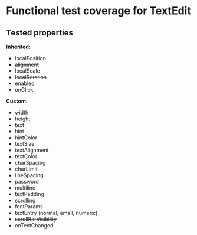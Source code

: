# Functional test coverage for TextEdit
## Tested properties

**Inherited:**
- localPosition
- ~~alignment~~
- ~~localScale~~
- ~~localRotation~~
- enabled
- ~~onClick~~

**Custom:**
- width
- height
- text
- hint
- hintColor
- textSize
- textAlignment
- textColor
- charSpacing
- charLimit
- lineSpacing
- password
- multiline
- textPadding
- scrolling
- fontParams
- textEntry (normal, email, numeric)
- ~~scrollBarVisibility~~
- onTextChanged
